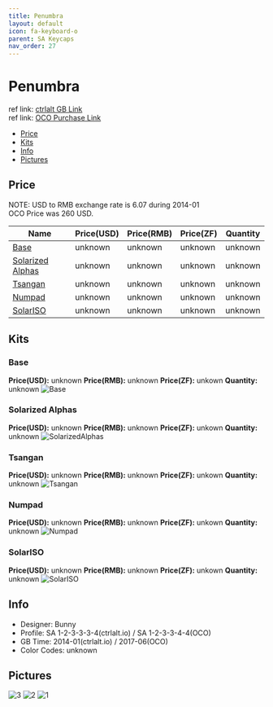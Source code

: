 ```yaml
---
title: Penumbra
layout: default
icon: fa-keyboard-o
parent: SA Keycaps
nav_order: 27
---
```


# Penumbra

ref link: [ctrlalt GB Link](https://geekhack.org/index.php?topic=51026.0)  
ref link: [OCO Purchase Link](https://www.originativeco.com/products/sa-penumbra)

* [Price](#price)
* [Kits](#kits)
* [Info](#info)
* [Pictures](#pictures)

## Price
NOTE: USD to RMB exchange rate is 6.07 during 2014-01  
OCO Price was 260 USD.

| Name          | Price(USD)    |  Price(RMB) |  Price(ZF) | Quantity |
| ------------- | ------------- |  ---------- |  --------- | -------- |
|[Base](#base)|unknown|unknown|unknown|unknown|
|[Solarized Alphas](#solarizedalphas)|unknown|unknown|unknown|unknown|
|[Tsangan](#tsangan)|unknown|unknown|unknown|unknown|
|[Numpad](#numpad)|unknown|unknown|unknown|unknown|
|[SolarISO](#solariso)|unknown|unknown|unknown|unknown|

## Kits
### Base
**Price(USD):** unknown    **Price(RMB):** unknown    **Price(ZF):** unkown    **Quantity:** unknown
<img src="{{ 'assets/images/SA-keycaps/penumbra/kits_pics/base.jpg' | relative_url }}" alt="Base" class="image featured">

### Solarized Alphas
**Price(USD):** unknown    **Price(RMB):** unknown    **Price(ZF):** unkown    **Quantity:** unknown
<img src="{{ 'assets/images/SA-keycaps/penumbra/kits_pics/solarizedalphas.jpg' | relative_url }}" alt="SolarizedAlphas" class="image featured">

### Tsangan
**Price(USD):** unknown    **Price(RMB):** unknown    **Price(ZF):** unkown    **Quantity:** unknown
<img src="{{ 'assets/images/SA-keycaps/penumbra/kits_pics/tsangan.jpg' | relative_url }}" alt="Tsangan" class="image featured">

### Numpad
**Price(USD):** unknown    **Price(RMB):** unknown    **Price(ZF):** unkown    **Quantity:** unknown
<img src="{{ 'assets/images/SA-keycaps/penumbra/kits_pics/numpad.jpg' | relative_url }}" alt="Numpad" class="image featured">

### SolarISO
**Price(USD):** unknown    **Price(RMB):** unknown    **Price(ZF):** unkown    **Quantity:** unknown
<img src="{{ 'assets/images/SA-keycaps/penumbra/kits_pics/solariso.jpg' | relative_url }}" alt="SolarISO" class="image featured">

## Info
* Designer: Bunny
* Profile: SA 1-2-3-3-3-4(ctrlalt.io) / SA 1-2-3-3-4-4(OCO)
* GB Time: 2014-01(ctrlalt.io) / 2017-06(OCO)
* Color Codes: unknown

## Pictures
<img src="{{ 'assets/images/SA-keycaps/penumbra/rendering_pics/3.jpg' | relative_url }}" alt="3" class="image featured">
<img src="{{ 'assets/images/SA-keycaps/penumbra/rendering_pics/2.jpg' | relative_url }}" alt="2" class="image featured">
<img src="{{ 'assets/images/SA-keycaps/penumbra/rendering_pics/1.jpg' | relative_url }}" alt="1" class="image featured">
